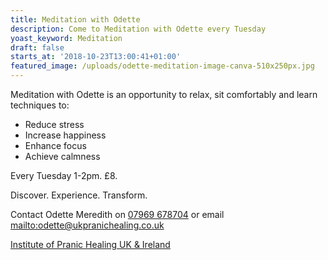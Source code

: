 ```yaml
---
title: Meditation with Odette
description: Come to Meditation with Odette every Tuesday
yoast_keyword: Meditation
draft: false
starts_at: '2018-10-23T13:00:41+01:00'
featured_image: /uploads/odette-meditation-image-canva-510x250px.jpg
---
```

Meditation with Odette is an opportunity to relax, sit comfortably and learn techniques to:

* Reduce stress
* Increase happiness
* Enhance focus
* Achieve calmness

Every Tuesday 1-2pm. £8. 

Discover. Experience. Transform.

Contact Odette Meredith on [07969 678704](tel:07969678704) or email <mailto:odette@ukpranichealing.co.uk>

[Institute of Pranic Healing UK & Ireland ](http://www.ukpranichealing.co.uk/)
